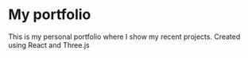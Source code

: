 # My portfolio

This is my personal portfolio where I show my recent projects.
Created using React and Three.js

